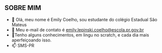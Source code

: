 ## SOBRE MIM ##

- 👋 Olá, meu nome é Emily Coelho, sou estudante do colégio Estadual São Mateus
- 👀 Meu e-mail de contato é emily.lepinski.coelho@escola.pr.gov.br
- 🌱Tenho alguns conhecimentos, em lingu no scratch, e cada dia mais aperfeiçoando isso.
- 📫 SMS-PR


